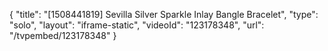 {
    "title": "[1508441819] Sevilla Silver Sparkle Inlay Bangle Bracelet",
    "type": "solo",
    "layout": "iframe-static",
    "videoId": "123178348",
    "url": "\/tvpembed\/123178348"
}